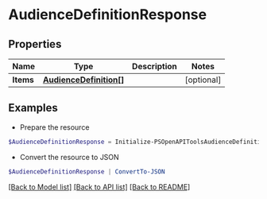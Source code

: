 # AudienceDefinitionResponse
## Properties

Name | Type | Description | Notes
------------ | ------------- | ------------- | -------------
**Items** | [**AudienceDefinition[]**](AudienceDefinition.md) |  | [optional] 

## Examples

- Prepare the resource
```powershell
$AudienceDefinitionResponse = Initialize-PSOpenAPIToolsAudienceDefinitionResponse  -Items null
```

- Convert the resource to JSON
```powershell
$AudienceDefinitionResponse | ConvertTo-JSON
```

[[Back to Model list]](../README.md#documentation-for-models) [[Back to API list]](../README.md#documentation-for-api-endpoints) [[Back to README]](../README.md)


